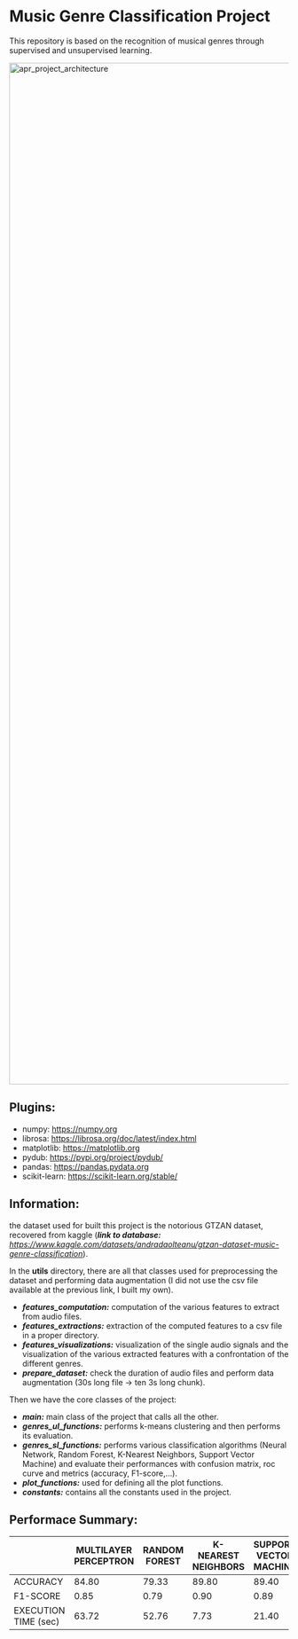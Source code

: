 # Music Genre Classification Project

This repository is based on the recognition of musical genres through supervised and unsupervised learning.

<img 
  width="1843" 
  alt="apr_project_architecture" 
  src="https://user-images.githubusercontent.com/32509505/236864331-c288575f-e6cc-4bfb-b419-0d60ba82cb0e.png"
  title="High level architecture of the project">

## Plugins:
- numpy: https://numpy.org
- librosa: https://librosa.org/doc/latest/index.html
- matplotlib: https://matplotlib.org
- pydub: https://pypi.org/project/pydub/
- pandas: https://pandas.pydata.org
- scikit-learn: https://scikit-learn.org/stable/

## Information:
the dataset used for built this project is the notorious GTZAN dataset, recovered from kaggle (_**link to database:** https://www.kaggle.com/datasets/andradaolteanu/gtzan-dataset-music-genre-classification_). 

In the **utils** directory,
there are all that classes used for preprocessing the dataset and performing data augmentation
(I did not use the csv file available at the previous link, I built my own).

- **_features_computation:_** computation of the various features to extract from audio files.
- _**features_extractions:**_ extraction of the computed features to a csv file in a proper directory.
- _**features_visualizations:**_ visualization of the single audio signals and the visualization of the various extracted features with a confrontation of the different genres.
- _**prepare_dataset:**_ check the duration of audio files and perform data augmentation (30s long file -> ten 3s long chunk).

Then we have the core classes of the project:

- _**main:**_ main class of the project that calls all the other. 
- _**genres_ul_functions:**_ performs k-means clustering and then performs its evaluation. 
- **_genres_sl_functions:_** performs various classification algorithms (Neural Network, Random Forest, K-Nearest Neighbors, Support Vector Machine) and evaluate their performances with confusion matrix, roc curve and metrics (accuracy, F1-score,...).
- **_plot_functions:_** used for defining all the plot functions.
- **_constants:_** contains all the constants used in the project.

## Performace Summary:

|   | MULTILAYER PERCEPTRON | RANDOM FOREST | K-NEAREST NEIGHBORS | SUPPORT VECTOR MACHINE |
| - | --------------------- | ------------- | ------------------- | ---------------------- |
| ACCURACY  | 84.80 | 79.33 | 89.80 | 89.40 |
| F1-SCORE  | 0.85 | 0.79 | 0.90 | 0.89 |
| EXECUTION TIME (sec) | 63.72 | 52.76 | 7.73 | 21.40 |


















